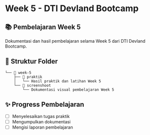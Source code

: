 # Week 5 - DTI Devland Bootcamp

## 📚 Pembelajaran Week 5

Dokumentasi dan hasil pembelajaran selama Week 5 dari DTI Devland Bootcamp.

## 📂 Struktur Folder

```
└── 📂 week-5
    ├── 📂 praktik
    │   └── Hasil praktik dan latihan Week 5
    └── 📂 screenshoot
        └── Dokumentasi visual pembelajaran Week 5
```

## ✨ Progress Pembelajaran

- [ ] Menyelesaikan tugas praktik
- [ ] Mengumpulkan dokumentasi
- [ ] Mengisi laporan pembelajaran
